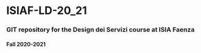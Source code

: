 # ISIAF-LD-20_21
### GIT repository for the Design dei Servizi course at ISIA Faenza
#### Fall 2020-2021
